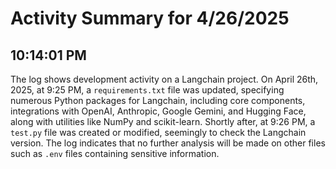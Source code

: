 # Activity Summary for 4/26/2025

## 10:14:01 PM
The log shows development activity on a Langchain project.  On April 26th, 2025, at 9:25 PM, a `requirements.txt` file was updated, specifying numerous Python packages for Langchain, including core components, integrations with OpenAI, Anthropic, Google Gemini, and Hugging Face, along with utilities like NumPy and scikit-learn.  Shortly after, at 9:26 PM, a `test.py` file was created or modified, seemingly to check the Langchain version.  The log indicates that no further analysis will be made on other files such as `.env` files containing sensitive information.
